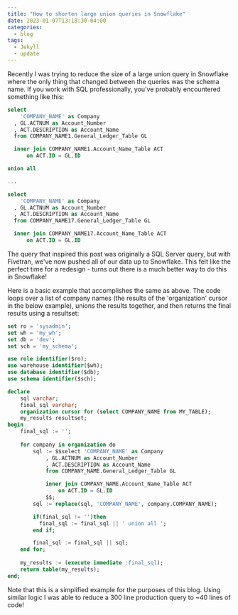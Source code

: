 ```yaml
---
title: "How to shorten large union queries in Snowflake"
date: 2023-01-07T13:18:30-04:00
categories:
  - blog
tags:
  - Jekyll
  - update
---
```


Recently I was trying to reduce the size of a large union query in Snowflake where the only thing that changed between the queries was the schema name. If you work with SQL professionally, you've probably encountered something like this:

```sql
select 
    'COMPANY_NAME' as Company
  , GL.ACTNUM as Account_Number
  , ACT.DESCRIPTION as Account_Name
  from COMPANY_NAME1.General_Ledger_Table GL 

  inner join COMPANY_NAME1.Account_Name_Table ACT
      on ACT.ID = GL.ID

union all

...

select 
    'COMPANY_NAME' as Company
  , GL.ACTNUM as Account_Number
  , ACT.DESCRIPTION as Account_Name
  from COMPANY_NAME17.General_Ledger_Table GL 

  inner join COMPANY_NAME17.Account_Name_Table ACT
      on ACT.ID = GL.ID
```
The query that inspired this post was originally a SQL Server query, but with Fivetran, we've now pushed all of our data up to Snowflake. This felt like the perfect time for a redesign - turns out there is a much better way to do this in Snowflake! 

Here is a basic example that accomplishes the same as above. The code loops over a list of company names (the results of the 'organization' cursor in the below example), unions the results together, and then returns the final results using a resultset:

```sql
set ro = 'sysadmin';
set wh = 'my_wh';
set db = 'dev';
set sch = 'my_schema';

use role identifier($ro);
use warehouse identifier($wh);
use database identifier($db);
use schema identifier($sch);

declare
    sql varchar;
    final_sql varchar;
    organization cursor for (select COMPANY_NAME from MY_TABLE);
    my_results resultset;
begin
    final_sql := '';
    
    for company in organization do
        sql := $$select 'COMPANY_NAME' as Company
            , GL.ACTNUM as Account_Number
            , ACT.DESCRIPTION as Account_Name
            from COMPANY_NAME.General_Ledger_Table GL 

            inner join COMPANY_NAME.Account_Name_Table ACT
                on ACT.ID = GL.ID
            $$;
        sql := replace(sql, 'COMPANY_NAME', company.COMPANY_NAME);

        if(final_sql != '')then 
          final_sql := final_sql || ' union all ';
        end if;

        final_sql := final_sql || sql;
    end for;
    
    my_results := (execute immediate :final_sql);
    return table(my_results);
end;
```
Note that this is a simplified example for the purposes of this blog. Using similar logic I was able to reduce a 300 line production query to ~40 lines of code! 